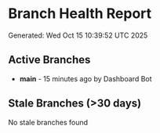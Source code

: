 # Branch Health Report
Generated: Wed Oct 15 10:39:52 UTC 2025

## Active Branches
- **main** - 15 minutes ago by Dashboard Bot

## Stale Branches (>30 days)
No stale branches found
